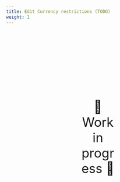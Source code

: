 ```yaml
---
title: Edit Currency restrictions (TODO)
weight: 1
---
```

<div style="text-align: center; font-size:2.5em;margin: 200px;">🚧 Work in progress 🚧</div>